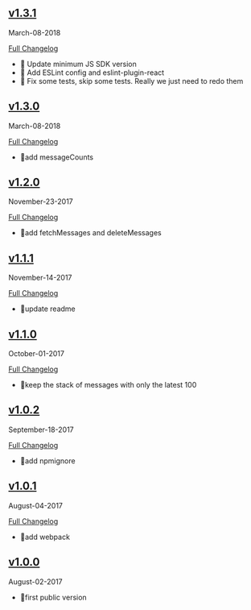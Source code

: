 ## [v1.3.1](https://github.com/pubnub/pubnub-react/tree/v1.3.1)
  March-08-2018


  [Full Changelog](https://github.com/pubnub/pubnub-react/compare/v1.2.0...v1.3.1)

- 🌟 Update minimum JS SDK version
- 🌟 Add ESLint config and eslint-plugin-react
- 🌟 Fix some tests, skip some tests. Really we just need to redo them



## [v1.3.0](https://github.com/pubnub/pubnub-react/tree/v1.3.0)
  March-08-2018


  [Full Changelog](https://github.com/pubnub/pubnub-react/compare/v1.2.0...v1.3.0)

- 🌟add messageCounts



## [v1.2.0](https://github.com/pubnub/pubnub-react/tree/v1.2.0)
  November-23-2017


  [Full Changelog](https://github.com/pubnub/pubnub-react/compare/v1.1.1...v1.2.0)

- 🌟add fetchMessages and deleteMessages



## [v1.1.1](https://github.com/pubnub/pubnub-react/tree/v1.1.1)
  November-14-2017


  [Full Changelog](https://github.com/pubnub/pubnub-react/compare/v1.1.0...v1.1.1)

- 🌟update readme




## [v1.1.0](https://github.com/pubnub/pubnub-react/tree/v1.1.0)
  October-01-2017


  [Full Changelog](https://github.com/pubnub/pubnub-react/compare/v1.0.2...v1.1.0)

- 🌟keep the stack of messages with only the latest 100




## [v1.0.2](https://github.com/pubnub/pubnub-react/tree/v1.0.2)
  September-18-2017


  [Full Changelog](https://github.com/pubnub/pubnub-react/compare/v1.0.1...v1.0.2)

- 🌟add npmignore




## [v1.0.1](https://github.com/pubnub/pubnub-react/tree/v1.0.1)
  August-04-2017


  [Full Changelog](https://github.com/pubnub/pubnub-react/compare/v1.0.0...v1.0.1)

- 🌟add webpack




## [v1.0.0](https://github.com/pubnub/pubnub-react/tree/v1.0.0)
  August-02-2017



- 🌟first public version



